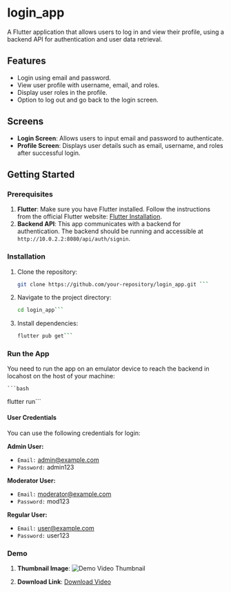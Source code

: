 # login_app

A Flutter application that allows users to log in and view their profile, using a backend API for authentication and user data retrieval.

## Features
- Login using email and password.
- View user profile with username, email, and roles.
- Display user roles in the profile.
- Option to log out and go back to the login screen.

## Screens
- **Login Screen**: Allows users to input email and password to authenticate.
- **Profile Screen**: Displays user details such as email, username, and roles after successful login.

## Getting Started

### Prerequisites
1. **Flutter**: Make sure you have Flutter installed. Follow the instructions from the official Flutter website: [Flutter Installation](https://flutter.dev/docs/get-started/install).
2. **Backend API**: This app communicates with a backend for authentication. The backend should be running and accessible at `http://10.0.2.2:8080/api/auth/signin`.

### Installation

1. Clone the repository:

   ```bash
   git clone https://github.com/your-repository/login_app.git ```

2. Navigate to the project directory:

    ```bash
    cd login_app```

3. Install dependencies:

    ```bash
    flutter pub get```
   
### Run the App

You need to run the app on an emulator device to reach the backend in locahost on the host of your machine:

    ```bash
flutter run```

#### User Credentials

You can use the following credentials for login:

**Admin User:**
- `Email:` admin@example.com
- `Password:` admin123

**Moderator User:**
- `Email:` moderator@example.com
- `Password:` mod123

**Regular User:**
- `Email:` user@example.com
- `Password:` user123

### Demo

1. **Thumbnail Image**: ![Demo Video Thumbnail](demo_video_thumbnail.png)

2. **Download Link**: [Download Video](demo_video.mp4)